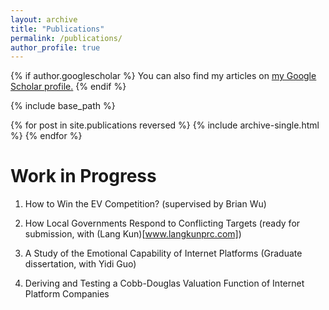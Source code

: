 ```yaml
---
layout: archive
title: "Publications"
permalink: /publications/
author_profile: true
---
```


{% if author.googlescholar %}
  You can also find my articles on <u><a href="{{author.googlescholar}}">my Google Scholar profile</a>.</u>
{% endif %}

{% include base_path %}

{% for post in site.publications reversed %}
  {% include archive-single.html %}
{% endfor %}

Work in Progress
======
1. How to Win the EV Competition? (supervised by Brian Wu)

2. How Local Governments Respond to Conflicting Targets (ready for submission, with (Lang Kun)[www.langkunprc.com])
  
3. A Study of the Emotional Capability of Internet Platforms (Graduate dissertation, with Yidi Guo)

4. Deriving and Testing a Cobb-Douglas Valuation Function of Internet Platform Companies


